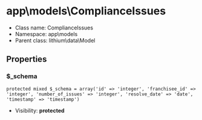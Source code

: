 app\models\ComplianceIssues
===============






* Class name: ComplianceIssues
* Namespace: app\models
* Parent class: lithium\data\Model





Properties
----------


### $_schema

    protected mixed $_schema = array('id' => 'integer', 'franchisee_id' => 'integer', 'number_of_issues' => 'integer', 'resolve_date' => 'date', 'timestamp' => 'timestamp')





* Visibility: **protected**



